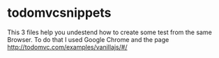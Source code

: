 # todomvcsnippets
This 3 files help you undestend how to create some test from the same Browser.
To do that I used Google Chrome and the page http://todomvc.com/examples/vanillajs/#/
